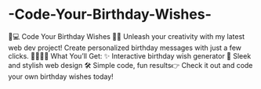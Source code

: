 # -Code-Your-Birthday-Wishes-
🎉💻 Code Your Birthday Wishes 💌✨ Unleash your creativity with my latest web dev project! Create personalized birthday messages with just a few clicks. 🎂👩‍💻🔧 What You’ll Get: ✨ Interactive birthday wish generator 🎨 Sleek and stylish web design 🛠 Simple code, fun results👉 Check it out and code your own birthday wishes today! 

